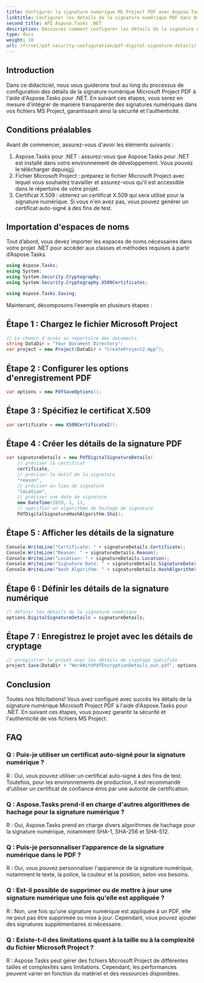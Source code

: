 ```yaml
---
title: Configurer la signature numérique MS Project PDF avec Aspose.Tasks
linktitle: Configurer les détails de la signature numérique PDF dans Aspose.Tasks
second_title: API Aspose.Tasks .NET
description: Découvrez comment configurer les détails de la signature numérique Microsoft Project PDF à l'aide d'Aspose.Tasks pour .NET. Assurez la sécurité et l’authenticité de vos fichiers de projet.
type: docs
weight: 10
url: /fr/net/pdf-security-configuration/pdf-digital-signature-details/
---
```

## Introduction
Dans ce didacticiel, nous vous guiderons tout au long du processus de configuration des détails de la signature numérique Microsoft Project PDF à l'aide d'Aspose.Tasks pour .NET. En suivant ces étapes, vous serez en mesure d'intégrer de manière transparente des signatures numériques dans vos fichiers MS Project, garantissant ainsi la sécurité et l'authenticité.
## Conditions préalables
Avant de commencer, assurez-vous d'avoir les éléments suivants :
1.  Aspose.Tasks pour .NET : assurez-vous que Aspose.Tasks pour .NET est installé dans votre environnement de développement. Vous pouvez le télécharger depuis[ici](https://releases.aspose.com/tasks/net/).
2. Fichier Microsoft Project : préparez le fichier Microsoft Project avec lequel vous souhaitez travailler et assurez-vous qu'il est accessible dans le répertoire de votre projet.
3. Certificat X.509 : obtenez un certificat X.509 qui sera utilisé pour la signature numérique. Si vous n'en avez pas, vous pouvez générer un certificat auto-signé à des fins de test.
## Importation d'espaces de noms
Tout d’abord, vous devez importer les espaces de noms nécessaires dans votre projet .NET pour accéder aux classes et méthodes requises à partir d’Aspose.Tasks.
```csharp
using Aspose.Tasks;
using System;
using System.Security.Cryptography;
using System.Security.Cryptography.X509Certificates;

using Aspose.Tasks.Saving;
```
Maintenant, décomposons l'exemple en plusieurs étapes :
## Étape 1 : Chargez le fichier Microsoft Project
```csharp
// Le chemin d'accès au répertoire des documents.
string DataDir = "Your Document Directory";
var project = new Project(DataDir + "CreateProject2.mpp");
```
## Étape 2 : Configurer les options d'enregistrement PDF
```csharp
var options = new PdfSaveOptions();
```
## Étape 3 : Spécifiez le certificat X.509
```csharp
var certificate = new X509Certificate2();
```
## Étape 4 : Créer les détails de la signature PDF
```csharp
var signatureDetails = new PdfDigitalSignatureDetails(
    // préciser le certificat
    certificate,
    // préciser le motif de la signature
    "reason",
    // préciser un lieu de signature
    "location",
    // préciser une date de signature
    new DateTime(2019, 1, 1),
    // spécifier un algorithme de hachage de signature
    PdfDigitalSignatureHashAlgorithm.Sha1);
```
## Étape 5 : Afficher les détails de la signature
```csharp
Console.WriteLine("Certificate: " + signatureDetails.Certificate);
Console.WriteLine("Reason: " + signatureDetails.Reason);
Console.WriteLine("Location: " + signatureDetails.Location);
Console.WriteLine("Signature Date: " + signatureDetails.SignatureDate);
Console.WriteLine("Hash Algorithm: " + signatureDetails.HashAlgorithm);
```
## Étape 6 : Définir les détails de la signature numérique
```csharp
// définir les détails de la signature numérique
options.DigitalSignatureDetails = signatureDetails;
```
## Étape 7 : Enregistrez le projet avec les détails de cryptage
```csharp
// enregistrer le projet avec les détails de cryptage spécifiés
project.Save(DataDir + "WorkWithPdfEncryptionDetails_out.pdf", options);
```
## Conclusion
Toutes nos félicitations! Vous avez configuré avec succès les détails de la signature numérique Microsoft Project PDF à l'aide d'Aspose.Tasks pour .NET. En suivant ces étapes, vous pouvez garantir la sécurité et l'authenticité de vos fichiers MS Project.
## FAQ
### Q : Puis-je utiliser un certificat auto-signé pour la signature numérique ?
R : Oui, vous pouvez utiliser un certificat auto-signé à des fins de test. Toutefois, pour les environnements de production, il est recommandé d'utiliser un certificat de confiance émis par une autorité de certification.
### Q : Aspose.Tasks prend-il en charge d'autres algorithmes de hachage pour la signature numérique ?
R : Oui, Aspose.Tasks prend en charge divers algorithmes de hachage pour la signature numérique, notamment SHA-1, SHA-256 et SHA-512.
### Q : Puis-je personnaliser l’apparence de la signature numérique dans le PDF ?
R : Oui, vous pouvez personnaliser l'apparence de la signature numérique, notamment le texte, la police, la couleur et la position, selon vos besoins.
### Q : Est-il possible de supprimer ou de mettre à jour une signature numérique une fois qu'elle est appliquée ?
R : Non, une fois qu'une signature numérique est appliquée à un PDF, elle ne peut pas être supprimée ou mise à jour. Cependant, vous pouvez ajouter des signatures supplémentaires si nécessaire.
### Q : Existe-t-il des limitations quant à la taille ou à la complexité du fichier Microsoft Project ?
R : Aspose.Tasks peut gérer des fichiers Microsoft Project de différentes tailles et complexités sans limitations. Cependant, les performances peuvent varier en fonction du matériel et des ressources disponibles.